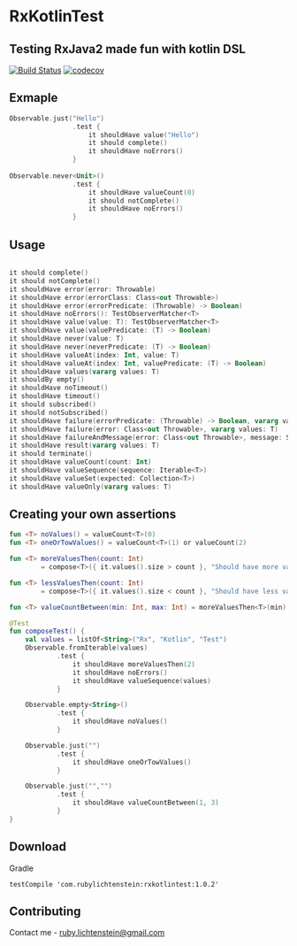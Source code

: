 # RxKotlinTest
## Testing RxJava2 made fun with kotlin DSL

[![Build Status](https://travis-ci.org/RubyLichtenstein/RxKotlinTest.svg?branch=master)](https://travis-ci.org/RubyLichtenstein/RxKotlinTest)
[![codecov](https://codecov.io/gh/RubyLichtenstein/RxKotlinTest/branch/master/graph/badge.svg)](https://codecov.io/gh/RubyLichtenstein/RxKotlinTest)

## Exmaple

```kotlin
Observable.just("Hello")
                .test {
                    it shouldHave value("Hello")
                    it should complete()
                    it shouldHave noErrors()
                }
                
Observable.never<Unit>()
                .test {
                    it shouldHave valueCount(0)
                    it should notComplete()
                    it shouldHave noErrors()
                }
```

## Usage
```kotlin

it should complete() 
it should notComplete()
it shouldHave error(error: Throwable)
it shouldHave error(errorClass: Class<out Throwable>)
it shouldHave error(errorPredicate: (Throwable) -> Boolean)
it shouldHave noErrors(): TestObserverMatcher<T>
it shouldHave value(value: T): TestObserverMatcher<T>
it shouldHave value(valuePredicate: (T) -> Boolean)
it shouldHave never(value: T)
it shouldHave never(neverPredicate: (T) -> Boolean)
it shouldHave valueAt(index: Int, value: T)
it shouldHave valueAt(index: Int, valuePredicate: (T) -> Boolean)
it shouldHave values(vararg values: T)
it shouldBy empty()
it shouldHave noTimeout()
it shouldHave timeout()
it should subscribed()
it should notSubscribed()
it shouldHave failure(errorPredicate: (Throwable) -> Boolean, vararg values: T)
it shouldHave failure(error: Class<out Throwable>, vararg values: T)
it shouldHave failureAndMessage(error: Class<out Throwable>, message: String, vararg values: T)
it shouldHave result(vararg values: T)
it should terminate()
it shouldHave valueCount(count: Int)
it shouldHave valueSequence(sequence: Iterable<T>)
it shouldHave valueSet(expected: Collection<T>)
it shouldHave valueOnly(vararg values: T)

```

## Creating your own assertions

```kotlin
fun <T> noValues() = valueCount<T>(0)
fun <T> oneOrTowValues() = valueCount<T>(1) or valueCount(2)

fun <T> moreValuesThen(count: Int)
        = compose<T>({ it.values().size > count }, "Should have more values then $count")

fun <T> lessValuesThen(count: Int)
        = compose<T>({ it.values().size < count }, "Should have less values then $count")

fun <T> valueCountBetween(min: Int, max: Int) = moreValuesThen<T>(min) and lessValuesThen<T>(max)

@Test
fun composeTest() {
    val values = listOf<String>("Rx", "Kotlin", "Test")
    Observable.fromIterable(values)
            .test {
                it shouldHave moreValuesThen(2)
                it shouldHave noErrors()
                it shouldHave valueSequence(values)
            }

    Observable.empty<String>()
            .test {
                it shouldHave noValues()
            }

    Observable.just("")
            .test {
                it shouldHave oneOrTowValues()
            }

    Observable.just("","")
            .test {
                it shouldHave valueCountBetween(1, 3)
            }
}
```

## Download
Gradle

    testCompile 'com.rubylichtenstein:rxkotlintest:1.0.2'


## Contributing

Contact me - ruby.lichtenstein@gmail.com

